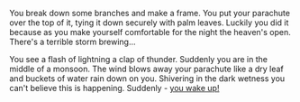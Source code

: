 You break down some branches and make a frame. You put your parachute over the top of it, tying it down securely with palm leaves. Luckily you did it because as you make yourself comfortable for the night the heaven's open. There's a terrible storm brewing...

You see a flash of lightning a clap of thunder. Suddenly you are in the middle of a monsoon.
The wind blows away your parachute like a dry leaf and buckets of water rain down on you.
Shivering in the dark wetness you can't believe this is happening.
Suddenly - [you wake up!](../../wake-up.md)